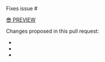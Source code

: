 Fixes issue #

[:sunglasses: PREVIEW](https://federalist.fr.cloud.gov/preview/18f/doi-extractives-data/BRANCH_NAME/)

Changes proposed in this pull request:

-
-
-
